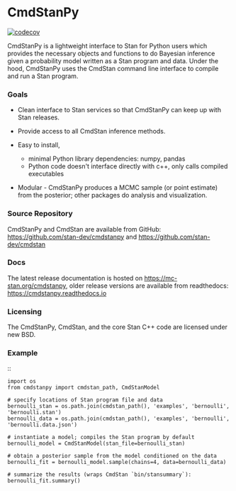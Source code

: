 # CmdStanPy

[![codecov](https://codecov.io/gh/stan-dev/cmdstanpy/branch/master/graph/badge.svg)](https://codecov.io/gh/stan-dev/cmdstanpy)


CmdStanPy is a lightweight interface to Stan for Python users which
provides the necessary objects and functions to do Bayesian inference
given a probability model written as a Stan program and data.
Under the hood, CmdStanPy uses the CmdStan command line interface
to compile and run a Stan program.

### Goals

- Clean interface to Stan services so that CmdStanPy can keep up with Stan releases.

- Provide access to all CmdStan inference methods.

- Easy to install,
  + minimal Python library dependencies: numpy, pandas
  + Python code doesn't interface directly with c++, only calls compiled executables

- Modular - CmdStanPy produces a MCMC sample (or point estimate) from the posterior; other packages do analysis and visualization.


### Source Repository

CmdStanPy and CmdStan are available from GitHub: https://github.com/stan-dev/cmdstanpy and https://github.com/stan-dev/cmdstan


### Docs

The latest release documentation is hosted on  https://mc-stan.org/cmdstanpy, older release versions are available from readthedocs:  https://cmdstanpy.readthedocs.io

### Licensing

The CmdStanPy, CmdStan, and the core Stan C++ code are licensed under new BSD.

### Example

::

    import os
    from cmdstanpy import cmdstan_path, CmdStanModel

    # specify locations of Stan program file and data
    bernoulli_stan = os.path.join(cmdstan_path(), 'examples', 'bernoulli', 'bernoulli.stan')
    bernoulli_data = os.path.join(cmdstan_path(), 'examples', 'bernoulli', 'bernoulli.data.json')

    # instantiate a model; compiles the Stan program by default
    bernoulli_model = CmdStanModel(stan_file=bernoulli_stan)

    # obtain a posterior sample from the model conditioned on the data
    bernoulli_fit = bernoulli_model.sample(chains=4, data=bernoulli_data)

    # summarize the results (wraps CmdStan `bin/stansummary`):
    bernoulli_fit.summary()
